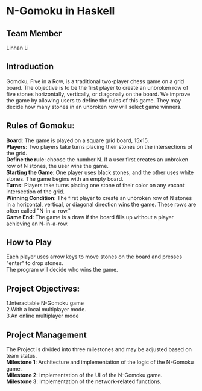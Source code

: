 # N-Gomoku in Haskell

## Team Member
Linhan Li

## Introduction
Gomoku, Five in a Row, is a traditional two-player chess game on a grid board. The objective is to be the first player to create an unbroken row of five stones horizontally, vertically, or diagonally on the board. We improve the game by allowing users to define the rules of this game. They may decide how many stones in an unbroken row will select game winners. 

## Rules of Gomoku:
**Board**: The game is played on a square grid board, 15x15.<br>
**Players**: Two players take turns placing their stones on the intersections of the grid.<br>
**Define the rule**: choose the number N. If a user first creates an unbroken row of N stones, the user wins the game.<br>
**Starting the Game**: One player uses black stones, and the other uses white stones. The game begins with an empty board.<br>
**Turns**: Players take turns placing one stone of their color on any vacant intersection of the grid.<br>
**Winning Condition**: The first player to create an unbroken row of N stones in a horizontal, vertical, or diagonal direction wins the game. These rows are often called "N-in-a-row."<br>
**Game End**: The game is a draw if the board fills up without a player achieving an N-in-a-row.<br>

## How to Play
Each player uses arrow keys to move stones on the board and presses "enter" to drop stones.<br>
The program will decide who wins the game.<br>

## Project Objectives:
1.Interactable N-Gomoku game<br>
2.With a local multiplayer mode.<br>
3.An online multiplayer mode<br>

## Project Management
The Project is divided into three milestones and may be adjusted based on team status.<br>
	**Milestone 1**:  Architecture and implementation of the logic of the N-Gomoku game.<br>
	**Milestone 2**:  Implementation of the UI of the N-Gomoku game.<br>
	**Milestone 3**: Implementation of the network-related functions.<br>

